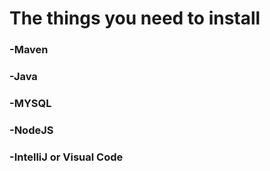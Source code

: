 # The things you need to install
### -Maven
### -Java
### -MYSQL
### -NodeJS
### -IntelliJ or Visual Code
